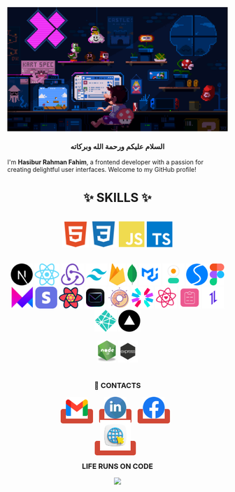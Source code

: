<img src="./code3.gif" />

  <h3 align="center">السلام عليكم ورحمة الله وبركاته</h3>
  
I'm **Hasibur Rahman Fahim**, a frontend developer with a passion for creating delightful user interfaces. Welcome to my GitHub profile!

 
<h1 align="center"> ✨ SKILLS ✨</h1>
 
<br/>
<div align="center">  
    <img alt="HTML" height="60"  src="./html2.svg" />
    <img alt="HTML"  height="60" src="./css2.svg" />
    <img alt="JavaScript"  height="60"  src="./js2.svg" />
    <img alt="TypeScript"   height="60" src="./ts2.svg" />
</div>         
<br/>
<br/>         
<div align="center">  
  <img alt="NODEJS" height="50"   src="./nextjs2.svg" />
  <img alt="NODEJS" height="50"   src="./react.png" />
  <img alt="NODEJS" height="50"   src="./redux.png" />
  <img alt="NODEJS" height="50"  src="./tailwind.png"/>
  <img alt="NODEJS" height="50"   src="./Firebase.png" />
  <img alt="NODEJS" height="50"   src="./mongodb.png"/>
  <img alt="NODEJS" height="50"  src="./mui.png" />
  <img alt="NODEJS" height="50"  src="./dausiui.svg" />
  <img alt="NODEJS" height="50"  src="./swiper.svg"/>
  <img alt="NODEJS" height="50"   src="./figma.png"/>
  <img alt="NODEJS" height="50"   src="./framer.png"/>
  <img alt="NODEJS" height="50"   src="./stripe.webp"/>
  <img alt="NODEJS" height="50"   src="./reactquery.png"/>
  <img alt="NODEJS" height="50"   src="./resendd.png"/>
  <img alt="NODEJS" height="50"   src="./sal.png"/>
  <img alt="NODEJS" height="50"   src="./jwt2.svg"/>
  <img alt="NODEJS" height="50"   src="./ricon.svg"/>
  <img alt="NODEJS" height="50"   src="./reactform.svg"/>
  <img alt="NODEJS" height="50"   src="./axios.png"/>
  <img alt="NODEJS" height="50"   src="./netlify.svg"/>
  <img alt="NODEJS" height="50"   src="./vercel.png"/>  
</div>         
<br/>   
  
<div align="center">  
    <img alt="NODEJS" height="50"  src="./node-js.png" />
    <img alt="EXPRESS"  height="50" src="./express.png" />
</div> 
 <br/>
 
  <h3 align="center"  font-width="20px" > 💌 CONTACTS </h3>
  <div align="center"  > 

  <a href="mailto:hrfahimm@gmail.com" style="text-decoration:none; background-color: #D14836; color: white; padding: 8px 12px;  border-radius: 5px; margin-right: 10px; " target="_blank"> <img alt="gmail" height="50"  src="./gmail.png" /></a>
  <a href="https://www.linkedin.com/in/hrfahimm" style="text-decoration:none; background-color: #D14836; color: white; padding: 8px 12px; border-radius: 5px; margin-right: 10px; " target="_blank"> <img alt="gmail" height="50" src="./linkedin2.svg" /></a>
  <a href="https://www.facebook.com/hrfahimm" style="text-decoration:none; background-color: #D14836; color: white; padding: 8px 12px; border-radius: 5px; margin-right: 10px; " target="_blank"> <img alt="gmail" height="50" src="./facebook.png" /></a>
   <br/>
  <a href="http://hrfahimm.vercel.app" style="text-decoration:none; background-color: #D14836; color: white; padding: 8px 12px; border-radius: 5px; margin-right: 10px; " target="_blank"> <img alt="gmail" height="70"  src="./websit2.png" /></a>
  </div>
  <h3 align="center">LIFE RUNS ON CODE </h3>
  <p align="center">
    <img src="https://capsule-render.vercel.app/api?type=waving&color=gradient&height=100&section=footer"/>
    <!--      <img src="./footer.svg"/> -->
  </p>


<!-- <img margin="margin-auto" src="./68747470733a2f2f63617073756c652d72656e6465722e76657263656c2e6170702f6170693f747970653d776176696e6726636f6c6f723d6772616469656e74266865696768743d3130302673656374696f6e3d666f6f746572.svg" /> -->

